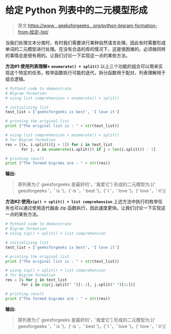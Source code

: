 # 给定 Python 列表中的二元模型形成

> 原文:[https://www . geeksforgeeks . org/python-bigram-formation-from-给定-list/](https://www.geeksforgeeks.org/python-bigram-formation-from-given-list/)

当我们处理文本分类时，有时我们需要进行某种自然语言处理，因此有时需要形成单词的二元模型进行处理。在没有合适的库的情况下，这是很困难的，必须做同样的事情总是很有用的。让我们讨论一下实现这一点的某些方法。

**方法#1:使用列表理解+ `enumerate() + split()`**
以上三个功能的组合可以用来实现这个特定的任务。枚举函数执行可能的迭代，拆分函数用于配对，列表理解用于组合逻辑。

```py
# Python3 code to demonstrate
# Bigram formation
# using list comprehension + enumerate() + split()

# initializing list 
test_list = ['geeksforgeeks is best', 'I love it']

# printing the original list 
print ("The original list is : " + str(test_list))

# using list comprehension + enumerate() + split()
# for Bigram formation
res = [(x, i.split()[j + 1]) for i in test_list 
       for j, x in enumerate(i.split()) if j < len(i.split()) - 1]

# printing result
print ("The formed bigrams are : " + str(res))
```

**输出:**

> 原列表为:[' geesforgeeks 是最好的'，'我爱它']
> 形成的二元模型为:[(' geesforgeeks '，' is ')，(' is '，' best ')，(' I '，' love ')，(' love '，' it')]

**方法#2:使用`zip() + split() + list comprehension`**
上述方法中执行的枚举任务也可以通过使用迭代器由 zip 函数执行，因此速度更快。让我们讨论一下实现这一点的某些方法。

```py
# Python3 code to demonstrate
# Bigram formation
# using zip() + split() + list comprehension

# initializing list 
test_list = ['geeksforgeeks is best', 'I love it']

# printing the original list 
print ("The original list is : " + str(test_list))

# using zip() + split() + list comprehension
# for Bigram formation
res = [i for j in test_list 
       for i in zip(j.split(" ")[:-1], j.split(" ")[1:])]

# printing result
print ("The formed bigrams are : " + str(res))
```

**输出:**

> 原列表为:[' geesforgeeks 是最好的'，'我爱它']
> 形成的二元模型为:[(' geesforgeeks '，' is ')，(' is '，' best ')，(' I '，' love ')，(' love '，' it')]